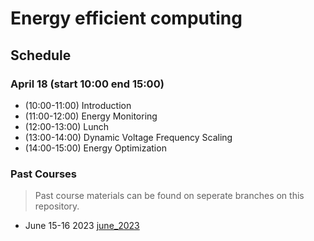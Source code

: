 # Energy efficient computing

## Schedule
### April 18 (start 10:00 end 15:00)
- (10:00-11:00) Introduction 
- (11:00-12:00) Energy Monitoring
- (12:00-13:00) Lunch
- (13:00-14:00) Dynamic Voltage Frequency Scaling
- (14:00-15:00) Energy Optimization


### Past Courses
> Past course materials can be found on seperate branches on this repository.

- June 15-16 2023 [june_2023](https://github.com/sara-nl/energy-efficient-computing/tree/may_2023) 
